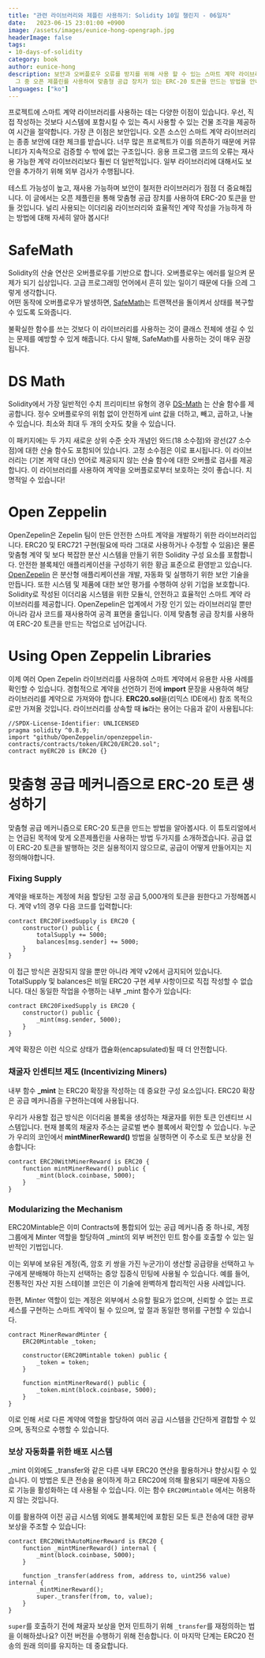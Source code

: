 ```yaml
---
title: "관련 라이브러리와 제플린 사용하기: Solidity 10일 챌린지 - 06일차"
date:   2023-06-15 23:01:00 +0900
image: /assets/images/eunice-hong-opengraph.jpg
headerImage: false
tags:
- 10-days-of-solidity
category: book
author: eunice-hong
description: 보안과 오버플로우 오류를 방지를 위해 사용 할 수 있는 스마트 계약 라이브러리에 대해 알아봅니다.
  그 중 오픈 제플린를 사용하여 맞춤형 공급 장치가 있는 ERC-20 토큰을 만드는 방법을 안내합니다.
languages: ["ko"]
---
```


프로젝트에 스마트 계약 라이브러리를 사용하는 데는 다양한 이점이 있습니다. 
우선, 직접 작성하는 것보다 시스템에 포함시킬 수 있는 즉시 사용할 수 있는 건물 조각을 제공하여 시간을 절약합니다. 
가장 큰 이점은 보안입니다. 
오픈 소스인 스마트 계약 라이브러리는 종종 보안에 대한 체크를 받습니다. 
너무 많은 프로젝트가 이를 의존하기 때문에 커뮤니티가 지속적으로 검증할 수 밖에 없는 구조입니다. 
응용 프로그램 코드의 오류는 재사용 가능한 계약 라이브러리보다 훨씬 더 일반적입니다. 
일부 라이브러리에 대해서도 보안을 추가하기 위해 외부 검사가 수행됩니다.

테스트 가능성이 높고, 재사용 가능하며 보안이 철저한 라이브러리가 점점 더 중요해집니다. 
이 글에서는 오픈 제플린을 통해 맞춤형 공급 장치를 사용하여 ERC-20 토큰을 만들 것입니다. 
널리 사용되는 이더리움 라이브러리와 효율적인 계약 작성을 가능하게 하는 방법에 대해 자세히 알아 봅시다!

# SafeMath

Solidity의 산술 연산은 오버플로우를 기반으로 합니다. 
오버플로우는 에러를 일으켜 문제가 되기 십상입니다. 고급 프로그래밍 언어에서 흔히 있는 일이기 때문에 다들 으레 그렇게 생각합니다.  
어떤 동작에 오버플로우가 발생하면, [SafeMath][safe_math]는 트랜잭션을 돌이켜서 상태를 복구할 수 있도록 도와줍니다.

불확실한 함수를 쓰는 것보다 이 라이브러리를 사용하는 것이 클래스 전체에 생길 수 있는 문제를 예방할 수 있게 해줍니다. 
다시 말해, SafeMath를 사용하는 것이 매우 권장됩니다.

# DS Math

Solidity에서 가장 일반적인 수치 프리미티브 유형의 경우 [DS-Math](https://dappsys.readthedocs.io/en/latest/ds_math.html) 는 산술 함수를 제공합니다. 
정수 오버플로우의 위험 없이 안전하게 uint 값을 더하고, 빼고, 곱하고, 나눌 수 있습니다. 
최소와 최대 두 개의 숫자도 찾을 수 있습니다.

이 패키지에는 두 가지 새로운 상위 수준 숫자 개념인 와드(18 소수점)와 광선(27 소수점)에 대한 산술 함수도 포함되어 있습니다. 
고정 소수점은 이로 표시됩니다. 
이 라이브러리는 (기본 계약 대신) 언어로 제공되지 않는 산술 함수에 대한 오버플로 검사를 제공합니다. 
이 라이브러리를 사용하여 계약을 오버플로로부터 보호하는 것이 좋습니다. 
치명적일 수 있습니다!

# Open Zeppelin

OpenZepelin은 Zepelin 팀이 만든 안전한 스마트 계약을 개발하기 위한 라이브러리입니다. 
ERC20 및 ERC721 구현(필요에 따라 그대로 사용하거나 수정할 수 있음)은 물론 맞춤형 계약 및 보다 복잡한 분산 시스템을 만들기 위한 Solidity 구성 요소를 포함합니다. 
안전한 블록체인 애플리케이션을 구성하기 위한 황금 표준으로 환영받고 있습니다. 
[OpenZepelin](https://docs.openzeppelin.com/contracts/3.x/erc20) 은 분산형 애플리케이션을 개발, 자동화 및 실행하기 위한 보안 기술을 만듭니다. 
또한 시스템 및 제품에 대한 보안 평가를 수행하여 상위 기업을 보호합니다. 
Solidity로 작성된 이더리움 시스템을 위한 모듈식, 안전하고 효율적인 스마트 계약 라이브러리를 제공합니다. 
OpenZepelin은 업계에서 가장 인기 있는 라이브러리일 뿐만 아니라 감사 코드를 재사용하여 공격 표면을 줄입니다. 
이제 맞춤형 공급 장치를 사용하여 ERC-20 토큰을 만드는 작업으로 넘어갑니다.

# Using Open Zeppelin Libraries

이제 여러 Open Zepelin 라이브러리를 사용하여 스마트 계약에서 유용한 사용 사례를 확인할 수 있습니다. 
경험적으로 계약을 선언하기 전에 **import** 문장을 사용하여 해당 라이브러리를 계약으로 가져와야 합니다. 
**ERC20.sol**을(리믹스 IDE에서) 참조 목적으로만 가져올 것입니다. 
라이브러리를 상속할 때 **is**라는 용어는 다음과 같이 사용됩니다:

```solidity
//SPDX-License-Identifier: UNLICENSED
pragma solidity ^0.8.9;
import "github/OpenZeppelin/openzeppelin-contracts/contracts/token/ERC20/ERC20.sol";
contract myERC20 is ERC20 {}
```

# 맞춤형 공급 메커니즘으로 ERC-20 토큰 생성하기

맞춤형 공급 메커니즘으로 ERC-20 토큰을 만드는 방법을 알아봅시다. 
이 튜토리얼에서는 언급된 목적에 맞게 오픈제플린을 사용하는 방법 두가지를 소개하겠습니다. 
공급 없이 ERC-20 토큰을 발행하는 것은 실용적이지 않으므로, 공급이 어떻게 만들어지는 지 정의해야합니다.

### Fixing Supply

계약을 배포하는 계정에 처음 할당된 고정 공급 5,000개의 토큰을 원한다고 가정해봅시다.
계약 v1의 경우 다음 코드를 입력합니다:

```solidity
contract ERC20FixedSupply is ERC20 {
	constructor() public {
		totalSupply += 5000;
		balances[msg.sender] += 5000;
	}
}
```

이 접근 방식은 권장되지 않을 뿐만 아니라 계약 v2에서 금지되어 있습니다.
TotalSupply 및 balances은 비밀 ERC20 구현 세부 사항이므로 직접 작성할 수 없습니다.
대신 동일한 작업을 수행하는 내부 _mint 함수가 있습니다:

```solidity
contract ERC20FixedSupply is ERC20 {
    constructor() public {
        _mint(msg.sender, 5000);
    }
}
```
계약 확장은 이런 식으로 상태가 캡슐화(encapsulated)될 때 더 안전합니다.

### 채굴자 인센티브 제도 (Incentivizing Miners)

내부 함수 **_mint** 는 ERC20 확장을 작성하는 데 중요한 구성 요소입니다. ERC20 확장은 공급 메커니즘을 구현하는데에 사용됩니다.

우리가 사용할 접근 방식은 이더리움 블록을 생성하는 채굴자를 위한 토큰 인센티브 시스템입니다.
현재 블록의 채굴자 주소는 글로벌 변수 블록에서 확인할 수 있습니다.
누군가 우리의 코인에서 **mintMinerReward()** 방법을 실행하면 이 주소로 토큰 보상을 전송합니다:

```solidity
contract ERC20WithMinerReward is ERC20 {
    function mintMinerReward() public {
        _mint(block.coinbase, 5000);
    }
}
```

### Modularizing the Mechanism

ERC20Mintable은 이미 Contracts에 통합되어 있는 공급 메커니즘 중 하나로, 
계정 그룹에게 Minter 역할을 할당하여 _mint의 외부 버전인 민트 함수를 호출할 수 있는 일반적인 기법입니다.

이는 외부에 보유된 계정(즉, 암호 키 쌍을 가진 누군가)이 생산할 공급량을 선택하고 누구에게 분배해야 하는지 선택하는 
중앙 집중식 민팅에 사용될 수 있습니다. 
예를 들어, 전통적인 자산 지원 스테이블 코인은 이 기술에 완벽하게 합리적인 사용 사례입니다.

한편, Minter 역할이 있는 계정은 외부에서 소유할 필요가 없으며, 신뢰할 수 없는 프로세스를 구현하는 스마트 계약이 될 수 있으며, 
앞 절과 동일한 행위를 구현할 수 있습니다.

```solidity
contract MinerRewardMinter {
    ERC20Mintable _token;

    constructor(ERC20Mintable token) public {
        _token = token;
    }

    function mintMinerReward() public {
        _token.mint(block.coinbase, 5000);
    }
}
```

이로 인해 서로 다른 계약에 역할을 할당하여 여러 공급 시스템을 간단하게 결합할 수 있으며, 동적으로 수행할 수 있습니다.

### 보상 자동화를 위한 배포 시스템

_mint 이외에도 _transfer와 같은 다른 내부 ERC20 연산을 활용하거나 향상시킬 수 있습니다. 
이 방법은 토큰 전송을 용이하게 하고 ERC20에 의해 활용되기 때문에 자동으로 기능을 활성화하는 데 사용될 수 있습니다. 
이는 함수 `ERC20Mintable` 에서는 허용하지 않는 것입니다.

이를 활용하여 이전 공급 시스템 외에도 블록체인에 포함된 모든 토큰 전송에 대한 광부 보상을 주조할 수 있습니다:

```solidity
contract ERC20WithAutoMinerReward is ERC20 {
    function _mintMinerReward() internal {
        _mint(block.coinbase, 5000);
    }

    function _transfer(address from, address to, uint256 value) internal {
        _mintMinerReward();
        super._transfer(from, to, value);
    }
}
```

`super`를 호출하기 전에 채굴자 보상을 먼저 민트하기 위해 `_transfer`를 재정의하는 법을 이해하셨나요? 
이전 버전을 수행하기 위해 전송합니다. 
이 마지막 단계는 ERC20 전송의 원래 의미를 유지하는 데 중요합니다.

[safe_math]: https://docs.openzeppelin.com/contracts/3.x/utilities#math